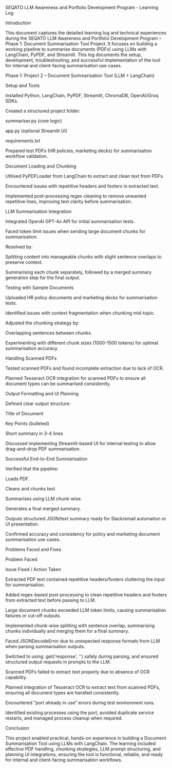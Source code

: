SEQATO LLM Awareness and Portfolio Development Program - Learning Log

Introduction

This document captures the detailed learning log and technical experiences during the SEQATO LLM Awareness and Portfolio Development Program – Phase 1: Document Summarisation Tool Project. It focuses on building a working pipeline to summarise documents (PDFs) using LLMs with LangChain, PyPDF, and Streamlit. This log documents the setup, development, troubleshooting, and successful implementation of the tool for internal and client-facing summarisation use cases.

Phase 1: Project 2 – Document Summarisation Tool (LLM + LangChain)

Setup and Tools

Installed Python, LangChain, PyPDF, Streamlit, ChromaDB, OpenAI/Groq SDKs.

Created a structured project folder:

summariser.py (core logic)

app.py (optional Streamlit UI)

requirements.txt

Prepared test PDFs (HR policies, marketing decks) for summarisation workflow validation.

Document Loading and Chunking

Utilised PyPDFLoader from LangChain to extract and clean text from PDFs.

Encountered issues with repetitive headers and footers in extracted text.

Implemented post-processing regex cleaning to remove unwanted repetitive lines, improving text clarity before summarisation.

LLM Summarisation Integration

Integrated OpenAI GPT-4o API for initial summarisation tests.

Faced token limit issues when sending large document chunks for summarisation.

Resolved by:

Splitting content into manageable chunks with slight sentence overlaps to preserve context.

Summarising each chunk separately, followed by a merged summary generation step for the final output.

Testing with Sample Documents

Uploaded HR policy documents and marketing decks for summarisation tests.

Identified issues with context fragmentation when chunking mid-topic.

Adjusted the chunking strategy by:

Overlapping sentences between chunks.

Experimenting with different chunk sizes (1000-1500 tokens) for optimal summarisation accuracy.

Handling Scanned PDFs

Tested scanned PDFs and found incomplete extraction due to lack of OCR.

Planned Tesseract OCR integration for scanned PDFs to ensure all document types can be summarised consistently.

Output Formatting and UI Planning

Defined clear output structure:

Title of Document

Key Points (bulleted)

Short summary in 3-4 lines

Discussed implementing Streamlit-based UI for internal testing to allow drag-and-drop PDF summarisation.

Successful End-to-End Summarisation

Verified that the pipeline:

Loads PDF.

Cleans and chunks text.

Summarises using LLM chunk-wise.

Generates a final merged summary.

Outputs structured JSON/text summary ready for Slack/email automation or UI presentation.

Confirmed accuracy and consistency for policy and marketing document summarisation use cases.

Problems Faced and Fixes

Problem Faced

Issue Fixed / Action Taken

Extracted PDF text contained repetitive headers/footers cluttering the input for summarisation.

Added regex-based post-processing to clean repetitive headers and footers from extracted text before passing to LLM.

Large document chunks exceeded LLM token limits, causing summarisation failures or cut-off outputs.

Implemented chunk-wise splitting with sentence overlap, summarising chunks individually and merging them for a final summary.

Faced JSONDecodeError due to unexpected response formats from LLM when parsing summarisation outputs.

Switched to using .get('response', '') safely during parsing, and ensured structured output requests in prompts to the LLM.

Scanned PDFs failed to extract text properly due to absence of OCR capability.

Planned integration of Tesseract OCR to extract text from scanned PDFs, ensuring all document types are handled consistently.

Encountered “port already in use” errors during test environment runs.

Identified existing processes using the port, avoided duplicate service restarts, and managed process cleanup when required.

Conclusion

This project enabled practical, hands-on experience in building a Document Summarisation Tool using LLMs with LangChain. The learning included effective PDF handling, chunking strategies, LLM prompt structuring, and planning UI integrations, ensuring the tool is functional, reliable, and ready for internal and client-facing summarisation workflows.
